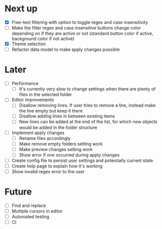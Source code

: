 # Next up
- [x] Free-text filtering with option to toggle regex and case insensitivity
- [ ] Make the filter regex and case insensitive buttons change color depending on if they are active or not (standard button color if active, background color if not active)
- [x] Theme selection
- [ ] Refactor data model to make apply changes possible

# Later
- [ ] Performance
    - [ ] It's currently very slow to change settings when there are plenty of files in the selected folder 
- [ ] Editor improvements
    - [ ] Disallow removing lines. If user tries to remove a line, instead make the line empty but keep it there
    - [ ] Disallow adding lines in between existing items
    - [ ] New lines can be added at the end of the list, for which new objects would be added in the folder structure
- [ ] Implement apply changes
    - [ ] Rename files accordingly
    - [ ] Make remove empty folders setting work 
    - [ ] Make preview changes setting work 
    - [ ] Show error if one occurred during apply changes
- [ ] Create config file to persist user settings and potentially current state 
- [ ] Create help page to explain how it's working
- [ ] Show invalid regex error to the user

# Future
- [ ] Find and replace
- [ ] Multiple cursors in editor
- [ ] Automated testing
- [ ] CI